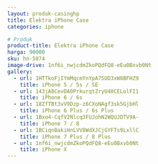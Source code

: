 ```yaml
---
layout: produk-casinghp
title: Elektra iPhone Case
categories: iphone

# Produk
product-title: Elektra iPhone Case
harga: 90000
sku: hn-5074
image-drive: 1nf6i_nwjcdmZkoPQdFQ8-eEu0Bxvb0Nt
gallery:
  - url: 1HTTkoFjIYmMqcmYnYpA75UD3xW8BFHZ9
    title: iPhone 5 / 5s / SE
  - url: 143jA8CevDA0PrkurqtZryU40CELolFI1
    title: iPhone 6 / 6s
  - url: 18ZfTBt3vV9Dzp-z6CXoNAgf3sk5GjbHl
    title: iPhone 6 Plus / 6s Plus
  - url: 1Bxo4-CqfV2Nlcq3FUJohN2WQUJDTV9A-
    title: iPhone 7 / 8
  - url: 1BCiqnBakiHnLVV8WdXJCjGYFTs9LxllC
    title: iPhone 7 Plus / 8 Plus
  - url: 1nf6i_nwjcdmZkoPQdFQ8-eEu0Bxvb0Nt
    title: iPhone X
---
```


